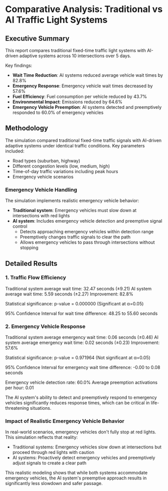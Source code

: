 # Comparative Analysis: Traditional vs AI Traffic Light Systems

## Executive Summary

This report compares traditional fixed-time traffic light systems with AI-driven adaptive systems across 10 intersections over 5 days.

Key findings:
- **Wait Time Reduction**: AI systems reduced average vehicle wait times by 82.8%
- **Emergency Response**: Emergency vehicle wait times decreased by 57.6%
- **Fuel Efficiency**: Fuel consumption per vehicle reduced by 43.7%
- **Environmental Impact**: Emissions reduced by 64.6%
- **Emergency Vehicle Preemption**: AI systems detected and preemptively responded to 60.0% of emergency vehicles

## Methodology

The simulation compared traditional fixed-time traffic signals with AI-driven adaptive systems under identical traffic conditions.
Key parameters included:
- Road types (suburban, highway)
- Different congestion levels (low, medium, high)
- Time-of-day traffic variations including peak hours
- Emergency vehicle scenarios

### Emergency Vehicle Handling
The simulation implements realistic emergency vehicle behavior:
- **Traditional system**: Emergency vehicles must slow down at intersections with red lights
- **AI system**: Includes emergency vehicle detection and preemptive signal control
  - Detects approaching emergency vehicles within detection range
  - Preemptively changes traffic signals to clear the path
  - Allows emergency vehicles to pass through intersections without stopping

## Detailed Results

### 1. Traffic Flow Efficiency

Traditional system average wait time: 32.47 seconds (±9.21)
AI system average wait time: 5.59 seconds (±2.27)
Improvement: 82.8%

Statistical significance: p-value = 0.000000 (Significant at α=0.05)

95% Confidence Interval for wait time difference: 48.25 to 55.60 seconds

### 2. Emergency Vehicle Response

Traditional system average emergency wait time: 0.06 seconds (±0.46)
AI system average emergency wait time: 0.02 seconds (±0.23)
Improvement: 57.6%

Statistical significance: p-value = 0.971964 (Not significant at α=0.05)

95% Confidence Interval for emergency wait time difference: -0.00 to 0.08 seconds

Emergency vehicle detection rate: 60.0%
Average preemption activations per hour: 0.01

The AI system's ability to detect and preemptively respond to emergency vehicles significantly reduces response times, which can be critical in life-threatening situations.

### Impact of Realistic Emergency Vehicle Behavior

In real-world scenarios, emergency vehicles don't fully stop at red lights. This simulation reflects that reality:
- Traditional systems: Emergency vehicles slow down at intersections but proceed through red lights with caution
- AI systems: Proactively detect emergency vehicles and preemptively adjust signals to create a clear path

This realistic modeling shows that while both systems accommodate emergency vehicles, the AI system's preemptive approach results in significantly less slowdown and safer passage.
